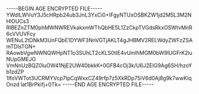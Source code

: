 -----BEGIN AGE ENCRYPTED FILE-----
YWdlLWVuY3J5cHRpb24ub3JnL3YxCi0+IFgyNTUxOSBKZW1jd2M5L3M2NHlOUCs3
RlBEZnZTM0phMWNWREVkakxmWThQbHE5L1ZzCkpTVGdsRkxOSWtvMnR6cVVUVFcy
WENuL2tDNkM3UnFQbE1DYWF3NnVGTjAKLT4gJHBMV2RELWdyZWFzZSAmTDIsTGN+
RAowbVgwNWNQWHpNT1o3SUhLT2cKLS0tIE4vUmlhMGM0bW9lUGFrK2luNUpGMEJO
VmNnUzBQZ0luOW41NjE2UW40bkkK+0GFB4cOj3k/U6J2EIG9Ag6SH/hzoYb1zdZP
1IfoVWTot3UCRMYVcp7IpCqWxxCZ49rfp7z5XkRDp75iV6d0Aj8g9k7wwKiqOnzd
lat1BrPkifj+0Tk=
-----END AGE ENCRYPTED FILE-----
